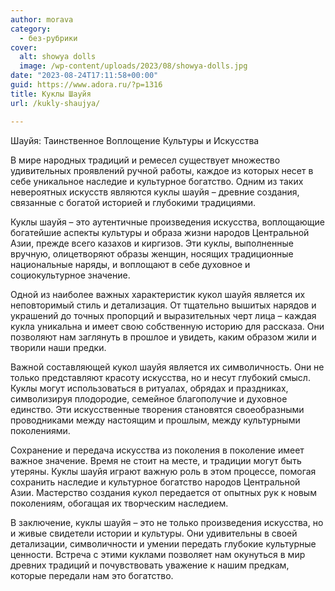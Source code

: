 ```yaml
---
author: morava
category:
  - без-рубрики
cover:
  alt: showya dolls
  image: /wp-content/uploads/2023/08/showya-dolls.jpg
date: "2023-08-24T17:11:58+00:00"
guid: https://www.adora.ru/?p=1316
title: Куклы Шауйя
url: /kukly-shaujya/

---
```

Шауйя: Таинственное Воплощение Культуры и Искусства

В мире народных традиций и ремесел существует множество удивительных проявлений ручной работы, каждое из которых несет в себе уникальное наследие и культурное богатство. Одним из таких невероятных искусств являются куклы шауйя – древние создания, связанные с богатой историей и глубокими традициями.

Куклы шауйя – это аутентичные произведения искусства, воплощающие богатейшие аспекты культуры и образа жизни народов Центральной Азии, прежде всего казахов и киргизов. Эти куклы, выполненные вручную, олицетворяют образы женщин, носящих традиционные национальные наряды, и воплощают в себе духовное и социокультурное значение.

Одной из наиболее важных характеристик кукол шауйя является их неповторимый стиль и детализация. От тщательно вышитых нарядов и украшений до точных пропорций и выразительных черт лица – каждая кукла уникальна и имеет свою собственную историю для рассказа. Они позволяют нам заглянуть в прошлое и увидеть, каким образом жили и творили наши предки.

Важной составляющей кукол шауйя является их символичность. Они не только представляют красоту искусства, но и несут глубокий смысл. Куклы могут использоваться в ритуалах, обрядах и праздниках, символизируя плодородие, семейное благополучие и духовное единство. Эти искусственные творения становятся своеобразными проводниками между настоящим и прошлым, между культурными поколениями.

Сохранение и передача искусства из поколения в поколение имеет важное значение. Время не стоит на месте, и традиции могут быть утеряны. Куклы шауйя играют важную роль в этом процессе, помогая сохранить наследие и культурное богатство народов Центральной Азии. Мастерство создания кукол передается от опытных рук к новым поколениям, обогащая их творческим наследием.

В заключение, куклы шауйя – это не только произведения искусства, но и живые свидетели истории и культуры. Они удивительны в своей детализации, символичности и умении передать глубокие культурные ценности. Встреча с этими куклами позволяет нам окунуться в мир древних традиций и почувствовать уважение к нашим предкам, которые передали нам это богатство.
